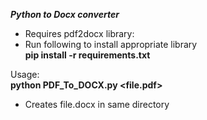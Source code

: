 _**Python to Docx converter**_

- Requires pdf2docx library:
- Run following to install appropriate library\
    **pip install -r requirements.txt**

Usage:\
    **python PDF_To_DOCX.py <file.pdf>**

- Creates file.docx in same directory 

